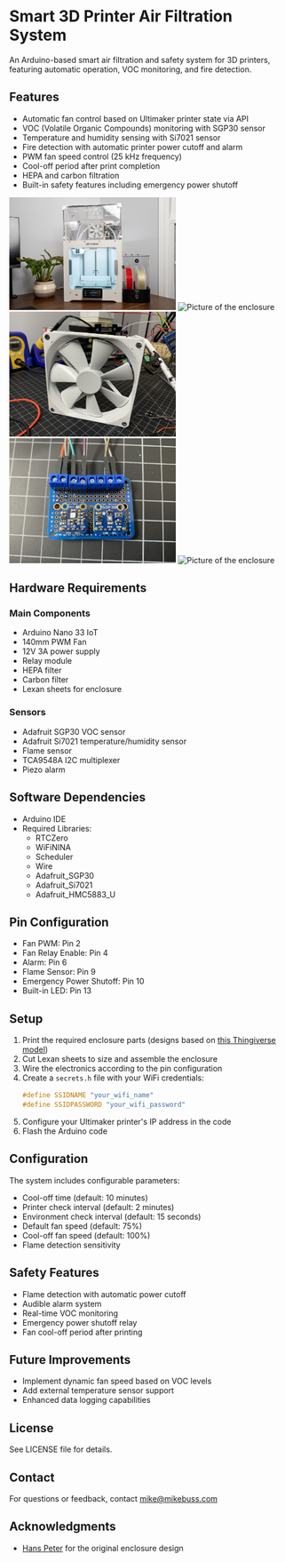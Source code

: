 # Smart 3D Printer Air Filtration System

An Arduino-based smart air filtration and safety system for 3D printers, featuring automatic operation, VOC monitoring, and fire detection.

## Features

- Automatic fan control based on Ultimaker printer state via API
- VOC (Volatile Organic Compounds) monitoring with SGP30 sensor
- Temperature and humidity sensing with Si7021 sensor
- Fire detection with automatic printer power cutoff and alarm
- PWM fan speed control (25 kHz frequency)
- Cool-off period after print completion
- HEPA and carbon filtration
- Built-in safety features including emergency power shutoff

<img src="images/1.jpg" alt="Picture of the enclosure" width="300">
<img src="images/2.jpg" alt="Picture of the enclosure" width="300">
<img src="images/3.jpg" alt="Picture of the enclosure" width="300">
<img src="images/4.jpg" alt="Picture of the enclosure" width="300">
<img src="images/5.jpg" alt="Picture of the enclosure" width="300">

## Hardware Requirements

### Main Components
- Arduino Nano 33 IoT
- 140mm PWM Fan
- 12V 3A power supply
- Relay module
- HEPA filter
- Carbon filter
- Lexan sheets for enclosure

### Sensors
- Adafruit SGP30 VOC sensor
- Adafruit Si7021 temperature/humidity sensor
- Flame sensor
- TCA9548A I2C multiplexer
- Piezo alarm

## Software Dependencies

- Arduino IDE
- Required Libraries:
  - RTCZero
  - WiFiNINA
  - Scheduler
  - Wire
  - Adafruit_SGP30
  - Adafruit_Si7021
  - Adafruit_HMC5883_U

## Pin Configuration

- Fan PWM: Pin 2
- Fan Relay Enable: Pin 4
- Alarm: Pin 6
- Flame Sensor: Pin 9
- Emergency Power Shutoff: Pin 10
- Built-in LED: Pin 13

## Setup

1. Print the required enclosure parts (designs based on [this Thingiverse model](https://www.thingiverse.com/thing:3357829))
2. Cut Lexan sheets to size and assemble the enclosure
3. Wire the electronics according to the pin configuration
4. Create a `secrets.h` file with your WiFi credentials:
   ```cpp
   #define SSIDNAME "your_wifi_name"
   #define SSIDPASSWORD "your_wifi_password"
   ```
5. Configure your Ultimaker printer's IP address in the code
6. Flash the Arduino code

## Configuration

The system includes configurable parameters:
- Cool-off time (default: 10 minutes)
- Printer check interval (default: 2 minutes)
- Environment check interval (default: 15 seconds)
- Default fan speed (default: 75%)
- Cool-off fan speed (default: 100%)
- Flame detection sensitivity

## Safety Features

- Flame detection with automatic power cutoff
- Audible alarm system
- Real-time VOC monitoring
- Emergency power shutoff relay
- Fan cool-off period after printing

## Future Improvements

- Implement dynamic fan speed based on VOC levels
- Add external temperature sensor support
- Enhanced data logging capabilities

## License

See LICENSE file for details.

## Contact

For questions or feedback, contact mike@mikebuss.com

## Acknowledgments

- [Hans Peter](https://www.thingiverse.com/core2/designs) for the original enclosure design
